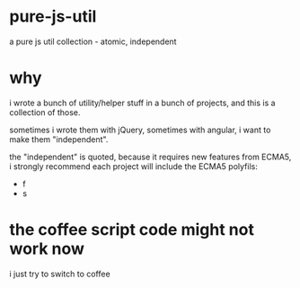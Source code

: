 pure-js-util
============

a pure js util collection - atomic, independent

# why

i wrote a bunch of utility/helper stuff in a bunch of projects, and this is a collection of those.

sometimes i wrote them with jQuery, sometimes with angular, i want to make them "independent".

the "independent" is quoted, because it requires new features from ECMA5, i strongly recommend each project will include the ECMA5 polyfils:

* f
* s

# the coffee script code might not work now

i just try to switch to coffee